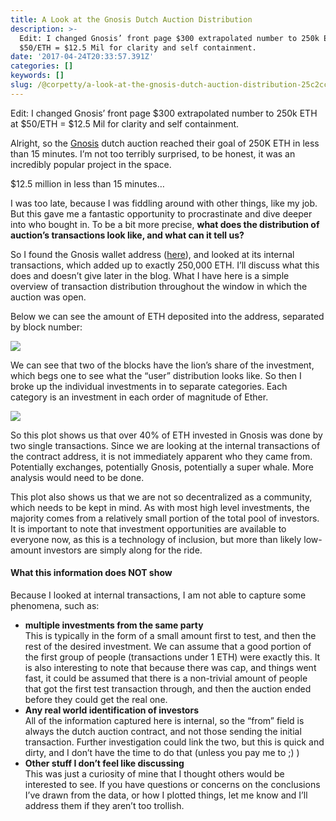 ```yaml
---
title: A Look at the Gnosis Dutch Auction Distribution
description: >-
  Edit: I changed Gnosis’ front page $300 extrapolated number to 250k ETH at
  $50/ETH = $12.5 Mil for clarity and self containment.
date: '2017-04-24T20:33:57.391Z'
categories: []
keywords: []
slug: /@corpetty/a-look-at-the-gnosis-dutch-auction-distribution-25c2ccac2d9d
---
```


Edit: I changed Gnosis’ front page $300 extrapolated number to 250k ETH at $50/ETH = $12.5 Mil for clarity and self containment.

Alright, so the [Gnosis](https://medium.com/u/e7281ad70ea) dutch auction reached their goal of 250K ETH in less than 15 minutes. I’m not too terribly surprised, to be honest, it was an incredibly popular project in the space.

$12.5 million in less than 15 minutes…

I was too late, because I was fiddling around with other things, like my job. But this gave me a fantastic opportunity to procrastinate and dive deeper into who bought in. To be a bit more precise, **what does the distribution of auction’s transactions look like, and what can it tell us?**

So I found the Gnosis wallet address ([here](https://etherscan.io/address/0x851b7f3ab81bd8df354f0d7640efcd7288553419)), and looked at its internal transactions, which added up to exactly 250,000 ETH. I’ll discuss what this does and doesn’t give later in the blog. What I have here is a simple overview of transaction distribution throughout the window in which the auction was open.

Below we can see the amount of ETH deposited into the address, separated by block number:

![](/home/petty/Downloads/medium-export/posts/md_1632507099173/img/1__VpswyzybZfYFf__fOwQt__VA.png)

We can see that two of the blocks have the lion’s share of the investment, which begs one to see what the “user” distribution looks like. So then I broke up the individual investments in to separate categories. Each category is an investment in each order of magnitude of Ether.

![](/home/petty/Downloads/medium-export/posts/md_1632507099173/img/1__Dt0LI3Sw8OYe1Hhbom0eow.png)

So this plot shows us that over 40% of ETH invested in Gnosis was done by two single transactions. Since we are looking at the internal transactions of the contract address, it is not immediately apparent who they came from. Potentially exchanges, potentially Gnosis, potentially a super whale. More analysis would need to be done.

This plot also shows us that we are not so decentralized as a community, which needs to be kept in mind. As with most high level investments, the majority comes from a relatively small portion of the total pool of investors. It is important to note that investment opportunities are available to everyone now, as this is a technology of inclusion, but more than likely low-amount investors are simply along for the ride.

#### What this information does NOT show

Because I looked at internal transactions, I am not able to capture some phenomena, such as:

*   **multiple investments from the same party**  
    This is typically in the form of a small amount first to test, and then the rest of the desired investment. We can assume that a good portion of the first group of people (transactions under 1 ETH) were exactly this. It is also interesting to note that because there was cap, and things went fast, it could be assumed that there is a non-trivial amount of people that got the first test transaction through, and then the auction ended before they could get the real one.
*   **Any real world identification of investors**  
    All of the information captured here is internal, so the “from” field is always the dutch auction contract, and not those sending the initial transaction. Further investigation could link the two, but this is quick and dirty, and I don’t have the time to do that (unless you pay me to ;) )
*   **Other stuff I don’t feel like discussing**  
    This was just a curiosity of mine that I thought others would be interested to see. If you have questions or concerns on the conclusions I’ve drawn from the data, or how I plotted things, let me know and I’ll address them if they aren’t too trollish.